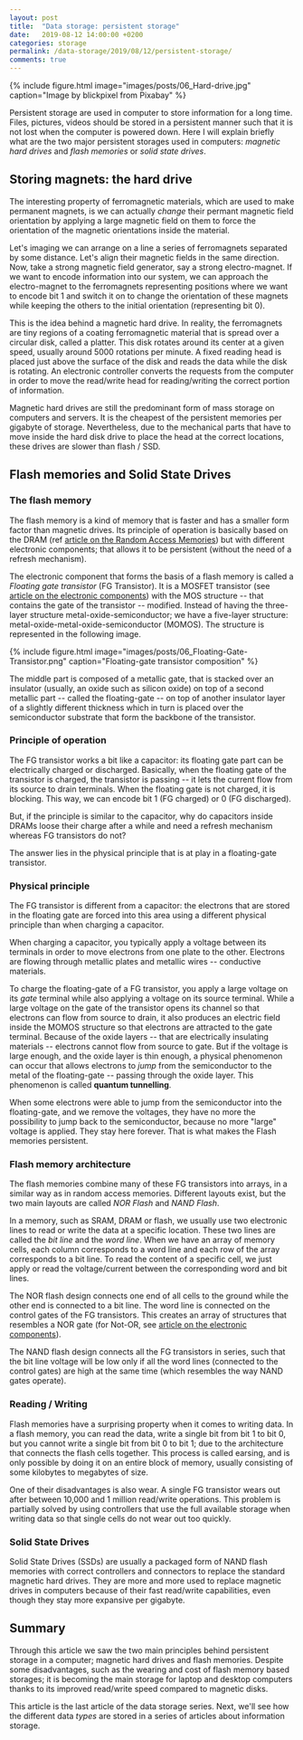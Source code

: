 ```yaml
---
layout: post
title:  "Data storage: persistent storage"
date:   2019-08-12 14:00:00 +0200
categories: storage
permalink: /data-storage/2019/08/12/persistent-storage/
comments: true
---
```


{% include figure.html image="images/posts/06_Hard-drive.jpg" caption="Image by blickpixel from Pixabay" %}

Persistent storage are used in computer to store information for a long time. Files, pictures, videos should be stored in a persistent manner such that it is not lost when the computer is powered down. Here I will explain briefly what are the two major persistent storages used in computers: _magnetic hard drives_ and _flash memories_ or _solid state drives_. 

## Storing magnets: the hard drive

The interesting property of ferromagnetic materials, which are used to make permanent magnets, is we can actually _change_ their permant magnetic field orientation by applying a large magnetic field on them to force the orientation of the magnetic orientations inside the material. 

Let's imaging we can arrange on a line a series of ferromagnets separated by some distance. Let's align their magnetic fields in the same direction. Now, take a strong magnetic field generator, say a strong electro-magnet. If we want to encode information into our system, we can approach the electro-magnet to the ferromagnets representing positions where we want to encode bit 1 and switch it on to change the orientation of these magnets while keeping the others to the initial orientation (representing bit 0).

This is the idea behind a magnetic hard drive. In reality, the ferromagnets are tiny regions of a coating ferromagnetic material that is spread over a circular disk, called a platter. This disk rotates around its center at a given speed, usually around 5000 rotations per minute. A fixed reading head is placed just above the surface of the disk and reads the data while the disk is rotating. An electronic controller converts the requests from the computer in order to move the read/write head for reading/writing the correct portion of information.

Magnetic hard drives are still the predominant form of mass storage on computers and servers. It is the cheapest of the persistent memories per gigabyte of storage. Nevertheless, due to the mechanical parts that have to move inside the hard disk drive to place the head at the correct locations, these drives are slower than flash / SSD. 

## Flash memories and Solid State Drives

### The flash memory

The flash memory is a kind of memory that is faster and has a smaller form factor than magnetic drives. Its principle of operation is basically based on the DRAM (ref [article on the Random Access Memories]({{site.url}}/data-storage/2019/07/23/data-storage-random-access-memories/)) but with different electronic components; that allows it to be persistent (without the need of a refresh mechanism).

The electronic component that forms the basis of a flash memory is called a *Floating gate transistor* (FG Transistor). It is a MOSFET transistor (see [article on the electronic components]({{site.url}}/data-storage/2019/04/30/electronic-components/)) with the MOS structure -- that contains the gate of the transistor -- modified. Instead of having the three-layer structure metal-oxide-semiconductor; we have a five-layer structure: metal-oxide-metal-oxide-semiconductor (MOMOS). The structure is represented in the following image.

{% include figure.html image="images/posts/06_Floating-Gate-Transistor.png" caption="Floating-gate transistor composition" %}

The middle part is composed of a metallic gate, that is stacked over an insulator (usually, an oxide such as silicon oxide) on top of a second metallic part -- called the floating-gate -- on top of another insulator layer of a slightly different thickness which in turn is placed over the semiconductor substrate that form the backbone of the transistor.

### Principle of operation

The FG transistor works a bit like a capacitor: its floating gate part can be electrically charged or discharged. Basically, when the floating gate of the transistor is charged, the transistor is passing -- it lets the current flow from its source to drain terminals. When the floating gate is not charged, it is blocking. This way, we can encode bit 1 (FG charged) or 0 (FG discharged). 

But, if the principle is similar to the capacitor, why do capacitors inside DRAMs loose their charge after a while and need a refresh mechanism whereas FG transistors do not?

The answer lies in the physical principle that is at play in a floating-gate transistor.

### Physical principle

The FG transistor is different from a capacitor: the electrons that are stored in the floating gate are forced into this area using a different physical principle than when charging a capacitor. 

When charging a capacitor, you typically apply a voltage between its terminals in order to move electrons from one plate to the other. Electrons are flowing through metallic plates and metallic wires -- conductive materials. 

To charge the floating-gate of a FG transistor, you apply a large voltage on its *gate* terminal while also applying a voltage on its source terminal. While a large voltage on the gate of the transistor opens its channel so that electrons can flow from source to drain, it also produces an electric field inside the MOMOS structure so that electrons are attracted to the gate terminal. Because of the oxide layers -- that are electrically insulating materials -- electrons cannot flow from source to gate. But if the voltage is large enough, and the oxide layer is thin enough, a physical phenomenon can occur that allows electrons to *jump* from the semiconductor to the metal of the floating-gate -- passing through the oxide layer. This phenomenon is called **quantum tunnelling**. 

When some electrons were able to jump from the semiconductor into the floating-gate, and we remove the voltages, they have no more the possibility to jump back to the semiconductor, because no more "large" voltage is applied. They stay here forever. That is what makes the Flash memories persistent. 

### Flash memory architecture

The flash memories combine many of these FG transistors into arrays, in a similar way as in random access memories. Different layouts exist, but the two main layouts are called *NOR Flash* and *NAND Flash*.

In a memory, such as SRAM, DRAM or flash, we usually use two electronic lines to read or write the data at a specific location. These two lines are called the *bit line* and the *word line*. When we have an array of memory cells, each column corresponds to a word line and each row of the array corresponds to a bit line. To read the content of a specific cell, we just apply or read the voltage/current between the corresponding word and bit lines.

The NOR flash design connects one end of all cells to the ground while the other end is connected to a bit line. The word line is connected on the control gates of the FG transistors. This creates an array of structures that resembles a NOR gate (for Not-OR, see [article on the electronic components]({{site.url}}/data-storage/2019/04/30/electronic-components/)).

The NAND flash design connects all the FG transistors in series, such that the bit line voltage will be low only if all the word lines (connected to the control gates) are high at the same time (which resembles the way NAND gates operate).

### Reading / Writing

Flash memories have a surprising property when it comes to writing data. In a flash memory, you can read the data, write a single bit from bit 1 to bit 0, but you cannot write a single bit from bit 0 to bit 1; due to the architecture that connects the flash cells together. This process is called earsing, and is only possible by doing it on an entire block of memory, usually consisting of some kilobytes to megabytes of size. 

One of their disadvantages is also wear. A single FG transistor wears out after between 10,000 and 1 million read/write operations. This problem is partially solved by using controllers that use the full available storage when writing data so that single cells do not wear out too quickly. 

### Solid State Drives

Solid State Drives (SSDs) are usually a packaged form of NAND flash memories with correct controllers and connectors to replace the standard magnetic hard drives. They are more and more used to replace magnetic drives in computers because of their fast read/write capabilities, even though they stay more expansive per gigabyte. 

## Summary

Through this article we saw the two main principles behind persistent storage in a computer; magnetic hard drives and flash memories. Despite some disadvantages, such as the wearing and cost of flash memory based storages; it is becoming the main storage for laptop and desktop computers thanks to its improved read/write speed compared to magnetic disks. 

This article is the last article of the data storage series. Next, we'll see how the different data *types* are stored in a series of articles about information storage. 